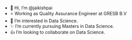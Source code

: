 - 👋 Hi, I’m @jaikishpai
- ⭐ Working as Quality Assurance Engineer at GRESB B.V
- 💢 I’m interested in Data Science. 
- ✨ I’m currently pursuing Masters in Data Science. 
- 👍 I’m looking to collaborate on Data Science.

<!---
jaikishpai/jaikishpai is a ✨ special ✨ repository because its `README.md` (this file) appears on your GitHub profile.
You can click the Preview link to take a look at your changes.
--->
